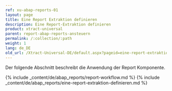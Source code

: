 ```yaml
---
ref: xu-abap-reports-01
layout: page
title: Eine Report Extraktion definieren
description: Eine Report-Extraktion definieren
product: xtract-universal
parent: report-abap-reports-ansteuern
permalink: /:collection/:path
weight: 1
lang: de_DE
old_url: /Xtract-Universal-DE/default.aspx?pageid=eine-report-extraktion-definieren
---
```

Der folgende Abschnitt beschreibt die Anwendung der Report Komponente.

{% include _content/de/abap_reports/report-workflow.md %}
{% include _content/de/abap_reports/eine-report-extraktion-definieren.md %}
